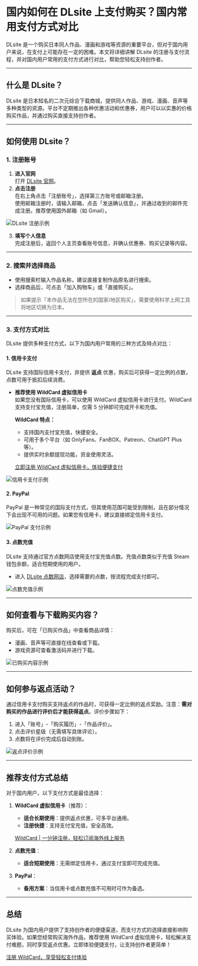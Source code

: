 # 国内如何在 DLsite 上支付购买？国内常用支付方式对比

DLsite 是一个购买日本同人作品、漫画和游戏等资源的重要平台，但对于国内用户来说，在支付上可能存在一定的困难。本文将详细讲解 DLsite 的注册与支付流程，并对国内用户常用的支付方式进行对比，帮助您轻松支持创作者。

---

## 什么是 DLsite？

DLsite 是日本知名的二次元综合下载商城，提供同人作品、游戏、漫画、音声等多种类型的资源。平台不定期推出各种优惠活动和优惠券，用户可以以实惠的价格购买作品，并通过购买直接支持创作者。

---

## 如何使用 DLsite？

### 1. 注册账号

1. **进入官网**  
   打开 [DLsite 官网](https://www.dlsite.com/)。
2. **点击注册**  
   在右上角点击「注册账号」，选择第三方账号或邮箱注册。  
   使用邮箱注册时，请输入邮箱，点击「发送确认信息」，并通过收到的邮件完成注册。推荐使用国外邮箱（如 Gmail）。

![DLsite 注册示例](https://files.mdnice.com/user/57216/0044f6ba-6ce4-4fe6-abe9-a41522781148.png)

3. **填写个人信息**  
   完成注册后，返回个人主页查看账号信息，并确认优惠券、购买记录等内容。

---

### 2. 搜索并选择商品

- 使用搜索栏输入作品名称，建议直接复制作品原名进行搜索。  
- 选择商品后，可点击「加入购物车」或「直接购买」。

> 如果提示「本作品无法在您所在的国家/地区购买」，需要使用科学上网工具将地区切换为日本。

---

### 3. 支付方式对比

DLsite 提供多种支付方式，以下为国内用户常用的三种方式及特点对比：

#### **1. 信用卡支付**
DLsite 支持国际信用卡支付，并提供 **返点** 优惠，购买后可获得一定比例的点数，点数可用于抵扣后续消费。

- **推荐使用 WildCard 虚拟信用卡**  
  如果您没有国际信用卡，可以使用 WildCard 虚拟信用卡进行支付。WildCard 支持支付宝充值，注册简单，仅需 5 分钟即可完成开卡和充值。

  **WildCard 特点：**
  - 支持国内支付宝充值，快捷安全。
  - 可用于多个平台（如 OnlyFans、FanBOX、Patreon、ChatGPT Plus 等）。
  - 提供实时余额提现功能，资金使用灵活。

  [立即注册 WildCard 虚拟信用卡，体验便捷支付](https://bit.ly/bewildcard)

![信用卡支付示例](https://files.mdnice.com/user/57216/7369b0ab-b1e8-4404-a614-35d734f9f8fb.png)

#### **2. PayPal**
PayPal 是一种常见的国际支付方式，但其使用范围可能受到限制，且在部分情况下会出现不可用的问题。如果您有信用卡，建议直接绑定信用卡支付。

![PayPal 支付示例](https://files.mdnice.com/user/57216/460f692d-7978-4ab1-b06b-71397c9c2d2a.png)

#### **3. 点数充值**
DLsite 支持通过官方点数网店使用支付宝充值点数。充值点数类似于充值 Steam 钱包余额，适合短期使用的用户。

- 进入 [DLsite 点数网店](https://dianshu.jp/dl)，选择需要的点数，按流程完成支付即可。

![点数充值示例](https://files.mdnice.com/user/57216/a59f7388-47bd-4518-9fef-d8c00fa916b9.png)

---

## 如何查看与下载购买内容？

购买后，可在「已购买作品」中查看商品详情：

- 漫画、音声等可直接在线查看或下载。
- 游戏资源可查看激活码并进行下载。

![已购买内容示例](https://files.mdnice.com/user/57216/6bbdf17a-990e-4591-bf9a-3901590e3ddf.png)

---

## 如何参与返点活动？

通过信用卡支付购买支持返点的作品时，可获得一定比例的返点奖励。注意：**需对购买的作品进行评价后才能获得返点**。评价步骤如下：

1. 进入「账号」-「购买履历」-「作品评价」。  
2. 点击评价星级（无需填写具体评论）。  
3. 点数将在评价完成后自动到账。

![返点评价示例](https://files.mdnice.com/user/57216/d9737632-9b05-4bf9-8076-ca384fb4ffa6.png)

---

## 推荐支付方式总结

对于国内用户，以下支付方式是最佳选择：

1. **WildCard 虚拟信用卡**（推荐）：  
   - **适合长期使用**：提供返点优惠，可多平台通用。  
   - **注册快捷**：支持支付宝充值，安全高效。  

   [WildCard | 一分钟注册，轻松订阅海外线上服务](https://bit.ly/bewildcard)

2. **点数充值**：  
   - **适合短期使用**：无需绑定信用卡，通过支付宝即可完成充值。  

3. **PayPal**：  
   - **备用方案**：当信用卡或点数充值不可用时可作为备选。

---

## 总结

DLsite 为国内用户提供了支持创作者的便捷渠道，而支付方式的选择直接影响购买体验。如果您经常购买海外作品，推荐使用 WildCard 虚拟信用卡，轻松解决支付难题，同时享受返点优惠。立即体验便捷支付，让支持创作者更简单！

[注册 WildCard，享受轻松支付体验](https://bit.ly/bewildcard)
